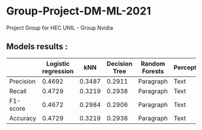 # Group-Project-DM-ML-2021
Project Group for HEC UNIL - Group Nvidia


## Models results :

|        | Logistic regression | kNN |	Decision Tree  | Random Forests | Perceptron | Ridge |
| ----------- | ----------- | ----------- | ----------- | -----------   | ----------- | ----------- |
| Precision 	 | 0.4692      | 0.3487      | 0.2911       | Paragraph   | Text        | Text |
| Recall   | 0.4729        | 0.3219   | 0.2938        | Paragraph   | Text        | Text |
| F1-score    | 0.4672        | 0.2984   | 0.2906        | Paragraph   | Text        | Text | 
| Accuracy   | 0.4729        | 0.3219   | 0.2938        | Paragraph   | Text        | Text |

 					
					
